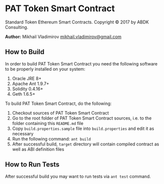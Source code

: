# PAT Token Smart Contract #

Standard Token Ethereum Smart Contracts.  Copyright © 2017 by ABDK Consulting.

**Author:** Mikhail Vladimirov <mikhail.vladimirov@gmail.com>

## How to Build ##

In order to build PAT Token Smart Contract you need the following software
to be properly installed on your system:

1. Oracle JRE 8+
2. Apache Ant 1.9.7+
3. Solidity 0.4.16+
4. Geth 1.6.5+

To build PAT Token Smart Contract, do the following:

1. Checkout sources of PAT Token Smart Contract
2. Go to the root folder of PAT Token Smart Contract sources, i.e. to the
   folder containing this `README.md` file
3. Copy `build.properties.sample` file into `build.properties` and
   edit it as necessary
4. Run the following command: `ant build`
5. After successful build, `target` directory will contain compiled contract
   as well as ABI definition files

## How to Run Tests ##

After successful build you may want to run tests via `ant test` command.
